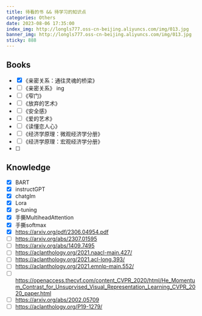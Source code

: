 ```yaml
---
title: 待看的书 && 待学习的知识点
categories: Others
date: 2023-08-06 17:35:00
index_img: http://longls777.oss-cn-beijing.aliyuncs.com/img/013.jpg
banner_img: http://longls777.oss-cn-beijing.aliyuncs.com/img/013.jpg
sticky: 888
---
```




## Books

- [x] 《亲密关系：通往灵魂的桥梁》 
- [ ] 《亲密关系》   ing
- [ ] 《窄门》
- [ ] 《放弃的艺术》
- [ ] 《安全感》
- [ ] 《爱的艺术》
- [ ] 《读懂恋人心》
- [ ] 《经济学原理：微观经济学分册》
- [ ] 《经济学原理：宏观经济学分册》
- [ ] 



## Knowledge

- [x] BART
- [x] instructGPT
- [x] chatglm
- [x] Lora
- [x] p-tuning
- [x] 手撕MultiheadAttention
- [x] 手撕softmax
- [x] https://arxiv.org/pdf/2306.04954.pdf
- [ ] https://arxiv.org/abs/2307.01595
- [ ] https://arxiv.org/abs/1409.7495
- [ ] https://aclanthology.org/2021.naacl-main.427/
- [ ] https://aclanthology.org/2021.acl-long.393/
- [ ] https://aclanthology.org/2021.emnlp-main.552/
- [ ] https://openaccess.thecvf.com/content_CVPR_2020/html/He_Momentum_Contrast_for_Unsuprvised_Visual_Representation_Learning_CVPR_2020_paper.html
- [ ] https://arxiv.org/abs/2002.05709
- [ ] https://aclanthology.org/P19-1279/